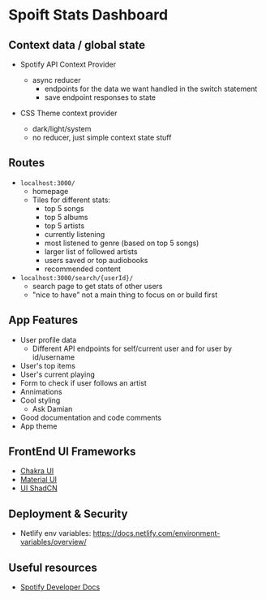 # Spoift Stats Dashboard

## Context data / global state

- Spotify API Context Provider
    - async reducer
        - endpoints for the data we want handled in the switch statement
        - save endpoint responses to state

- CSS Theme context provider
    - dark/light/system
    - no reducer, just simple context state stuff

## Routes

- `localhost:3000/`
    - homepage
    - Tiles for different stats: 
        - top 5 songs
        - top 5 albums
        - top 5 artists
        - currently listening
        - most listened to genre (based on top 5 songs)
        - larger list of followed artists
        - users saved or top audiobooks
        - recommended content 
- `localhost:3000/search/{userId}/`
    - search page to get stats of other users
    - "nice to have" not a main thing to focus on or build first


## App Features

- User profile data
    - Different API endpoints for self/current user and for user by id/username
- User's top items
- User's current playing 
- Form to check if user follows an artist
- Annimations
- Cool styling
    - Ask Damian
- Good documentation and code comments
- App theme

## FrontEnd UI Frameworks

- [Chakra UI](https://v2.chakra-ui.com/)
- [Material UI](https://mui.com/)
- [UI ShadCN](https://ui.shadcn.com/)

## Deployment & Security

- Netlify env variables: https://docs.netlify.com/environment-variables/overview/

## Useful resources

- [Spotify Developer Docs](https://developer.spotify.com/documentation/web-api)